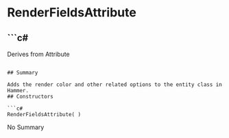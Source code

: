 # RenderFieldsAttribute

## ```c#
Derives from Attribute
```

## Summary

Adds the render color and other related options to the entity class in Hammer.
## Constructors

```c#
RenderFieldsAttribute( ) 
```
No Summary
